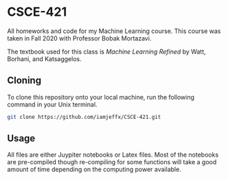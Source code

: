 # CSCE-421
All homeworks and code for my Machine Learning course. This course was taken in Fall 2020 with Professor Bobak Mortazavi.

The textbook used for this class is *Machine Learning Refined* by Watt, Borhani, and Katsaggelos. 

## Cloning
To clone this repository onto your local machine, run the following command in your Unix terminal.
```bash
git clone https://github.com/iamjeffx/CSCE-421.git
```
 ## Usage
 All files are either Juypiter notebooks or Latex files. Most of the notebooks are pre-compiled though re-compiling for some functions will take a good amount of time depending on the computing power available. 
